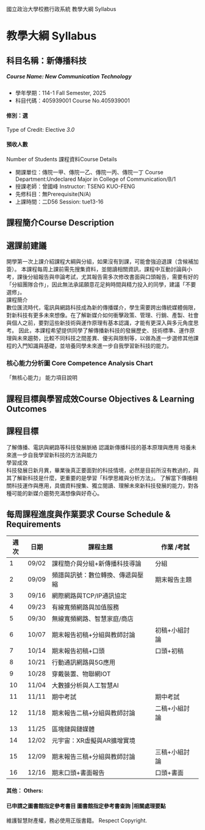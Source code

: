 國立政治大學校務行政系統 教學大綱 Syllabus
# 教學大綱 Syllabus
##  科目名稱：新傳播科技
#####  Course Name: New Communication Technology
  * 學年學期：114-1 Fall Semester, 2025 
  * 科目代碼：405939001 Course No.405939001
#### 修別：選
Type of Credit: Elective 
_3.0_
#### 預收人數
Number of Students
課程資料Course Details
  * 開課單位：傳院一甲、傳院一乙、傳院一丙、傳院一丁 Course Department:Undeclared Major in College of Communication/B/1 
  * 授課老師：曾國峰 Instructor: TSENG KUO-FENG 
  * 先修科目：無Prerequisite(N/A)
  * 上課時間：二D56 Session: tue13-16
##  課程簡介Course Description
選課前建議  
---  
開學第一次上課介紹課程大綱與分組，如果沒有到課，可能會強迫退課（含候補加簽）。 本課程每周上課前需先搜集資料，並閱讀相關資訊，課程中互動討論與小考，課後分組報告與申論考試，尤其報告需多次修改書面與口頭報告，需要有好的「分組團隊合作」，因此無法承諾願意花足夠時間與精力投入的同學，建議「不要選修」。  
課程簡介  
數位匯流時代，電訊與網路科技成為新的傳播媒介，學生需要跨出傳統媒體侷限，對新科技有更多未來想像。在了解新媒介如何衝擊政策、管理、行銷、產製、社會與個人之前，要對這些新技術與運作原理有基本認識，才能有更深入與多元角度思考。 因此，本課程希望提供同學了解傳播新科技的發展歷史、技術標準、運作原理與未來趨勢，比較不同科技之間差異、優劣與限制等，以做為進一步選修其他課程的入門知識與基礎，並培養同學未來進一步自我學習新科技的能力。  
###  核心能力分析圖 Core Competence Analysis Chart
「無核心能力」 
能力項目說明
##  課程目標與學習成效Course Objectives & Learning Outcomes 
課程目標  
---  
了解傳播、電訊與網路等科技發展脈絡 認識新傳播科技的基本原理與應用 培養未來進一步自我學習新科技的方法與能力  
學習成效  
科技發展日新月異，畢業後真正要面對的科技情境，必然是目前所沒有教過的，與其了解新科技是什麼，更重要的是學習「科學思維與分析方法」。 了解當下傳播相關科技運作與應用，具備資料搜集、獨立閱讀、理解未來新科技發展的能力，對各種可能的新媒介趨勢充滿想像與好奇心。  
##  每周課程進度與作業要求 Course Schedule & Requirements
週次 |  日期 |  課程主題 |  作業 /考試  
---|---|---|---  
1 |  09/02 |  課程簡介與分組+新傳播科技導論 |  分組  
2 |  09/09 |  頻譜與訊號：數位轉換、傳遞與壓縮 |  期末報告主題  
3 |  09/16 |  網際網路與TCP/IP通訊協定 |   
4 |  09/23 |  有線寬頻網路與加值服務 |   
5 |  09/30 |  無線寬頻網路、智慧家庭/商店 |   
6 |  10/07 |  期末報告初稿+分組與教師討論 |  初稿+小組討論  
7 |  10/14 |  期末報告初稿+口頭 |  口頭+初稿  
8 |  10/21 |  行動通訊網路與5G應用 |   
9 |  10/28 |  穿戴裝置、物聯網IOT |   
10 |  11/04 |  大數據分析與人工智慧AI |   
11 |  11/11 |  期中考試 |  期中考試  
12 |  11/18 |  期末報告二稿+分組與教師討論 |  二稿+小組討論  
13 |  11/25 |  區塊鏈與鏈媒體 |   
14 |  12/02 |  元宇宙：XR虛擬與AR擴增實境 |   
15 |  12/09 |  期末報告三稿+分組與教師討論 |  三稿+小組討論  
16 |  12/16 |  期末口頭+書面報告 |  口頭+書面  
####  其他： Others:
####  已申請之圖書館指定參考書目  圖書館指定參考書查詢 |相關處理要點
維護智慧財產權，務必使用正版書籍。 Respect Copyright.